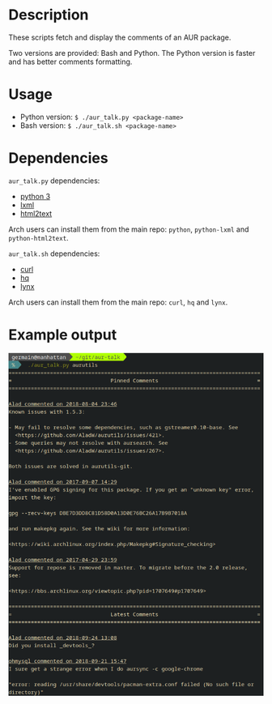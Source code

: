 Description
===========

These scripts fetch and display the comments of an AUR package.

Two versions are provided: Bash and Python.
The Python version is faster and has better comments formatting.

Usage
=====

- Python version: `$ ./aur_talk.py <package-name>`
- Bash version: `$ ./aur_talk.sh <package-name>`

Dependencies
============

`aur_talk.py` dependencies:

- [python 3](https://www.python.org/)
- [lxml](http://lxml.de/)
- [html2text](https://pypi.python.org/pypi/html2text/)

Arch users can install them from the main repo: `python`, `python-lxml` and
`python-html2text`.

`aur_talk.sh` dependencies:

- [curl](https://curl.haxx.se/)
- [hq](https://github.com/coderobe/hq)
- [lynx](https://lynx.browser.org/)

Arch users can install them from the main repo: `curl`, `hq` and `lynx`.

Example output
==============

![Screenshot](https://raw.githubusercontent.com/GermainZ/aur-talk/master/screenshot.png "Screenshot")
